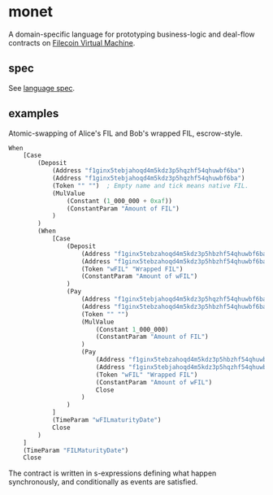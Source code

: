 # monet

A domain-specific language for prototyping business-logic and deal-flow contracts on [Filecoin Virtual Machine](https://fvm.filecoin.io/).

## spec

See [language spec](SPEC.md).

## examples

Atomic-swapping of Alice's FIL and Bob's wrapped FIL, escrow-style.

```lisp
When
    [Case
        (Deposit
            (Address "f1ginx5tebjahoqd4m5kdz3p5hqzhf54qhuwbf6ba")
            (Address "f1ginx5tebjahoqd4m5kdz3p5hqzhf54qhuwbf6ba")
            (Token "" "")  ; Empty name and tick means native FIL.
            (MulValue
                (Constant (1_000_000 + 0xaf))
                (ConstantParam "Amount of FIL")
            )
        )
        (When
            [Case
                (Deposit
                    (Address "f1ginx5tebzahoqd4m5kdz3p5hbzhf54qhuwbf6ba")
                    (Address "f1ginx5tebzahoqd4m5kdz3p5hbzhf54qhuwbf6ba")
                    (Token "wFIL" "Wrapped FIL")
                    (ConstantParam "Amount of wFIL")
                )
                (Pay
                    (Address "f1ginx5tebjahoqd4m5kdz3p5hqzhf54qhuwbf6ba")
                    (Address "f1ginx5tebzahoqd4m5kdz3p5hbzhf54qhuwbf6ba")
                    (Token "" "")
                    (MulValue
                        (Constant 1_000_000)
                        (ConstantParam "Amount of FIL")
                    )
                    (Pay
                        (Address "f1ginx5tebzahoqd4m5kdz3p5hbzhf54qhuwbf6ba")
                        (Address "f1ginx5tebjahoqd4m5kdz3p5hqzhf54qhuwbf6ba")
                        (Token "wFIL" "Wrapped FIL")
                        (ConstantParam "Amount of wFIL")
                        Close
                    )
                )
            ]
            (TimeParam "wFILmaturityDate")
            Close
        )
    ]
    (TimeParam "FILMaturityDate")
    Close
```

The contract is written in s-expressions defining what happen synchronously, and conditionally as events are satisfied.

